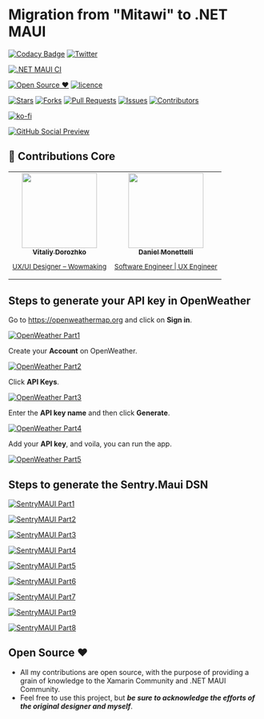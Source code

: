# Migration from "Mitawi" to .NET MAUI

[![Codacy Badge](https://app.codacy.com/project/badge/Grade/e8e906ee7af444a9984b1f103df28d34)](https://www.codacy.com/gh/danielmonettelli/netmaui-mitawi-app-challenge/dashboard?utm_source=github.com&amp;utm_medium=referral&amp;utm_content=danielmonettelli/netmaui-mitawi-app-challenge&amp;utm_campaign=Badge_Grade)
[![Twitter](https://img.shields.io/twitter/follow/DaniMonettelli.svg?style=social)](https://twitter.com/DaniMonettelli)

[![.NET MAUI CI](https://github.com/danielmonettelli/netmaui-mitawi-app-challenge/actions/workflows/mobile.yml/badge.svg)](https://github.com/danielmonettelli/netmaui-mitawi-app-challenge/actions/workflows/mobile.yml)

[![Open Source ❤](https://badges.frapsoft.com/os/v1/open-source.svg?v=103)](#open-source-)  [![licence](https://img.shields.io/badge/license-MIT-blue.svg?style=flat-square)](https://github.com/danielmonettelli/netmaui-mitawi-app-challenge/blob/main/LICENSE)

[![Stars](https://img.shields.io/github/stars/danielmonettelli/netmaui-mitawi-app-challenge)](https://github.com/danielmonettelli/netmaui-mitawi-app-challenge/stargazers) [![Forks](https://img.shields.io/github/forks/danielmonettelli/netmaui-mitawi-app-challenge)](https://github.com/danielmonettelli/netmaui-mitawi-app-challenge/network/members) [![Pull Requests](https://img.shields.io/github/issues-pr/danielmonettelli/netmaui-mitawi-app-challenge)](https://github.com/danielmonettelli/netmaui-mitawi-app-challenge/pulls) [![Issues](https://img.shields.io/github/issues/danielmonettelli/netmaui-mitawi-app-challenge)](https://github.com/danielmonettelli/netmaui-mitawi-app-challenge/issues) [![Contributors](https://img.shields.io/github/contributors/danielmonettelli/netmaui-mitawi-app-challenge?color=2b9348)](https://github.com/danielmonettelli/netmaui-mitawi-app-challenge/graphs/contributors)

[![ko-fi](https://ko-fi.com/img/githubbutton_sm.svg)](https://ko-fi.com/danielmonettelli)

[![GitHub Social Preview](https://raw.githubusercontent.com/danielmonettelli/netmaui-mitawi-app-challenge/main/Assets/Mitawi_GitHub_Social_Preview.png)](#GitHub-Social-Preview)

## 👥 Contributions Core

<table>
 <tbody>
  <tr>
    <td align="center" valign="top">
      <a href="https://www.linkedin.com/in/vitaliy-dorozhko-985767118/">
        <img width="150" src="https://raw.githubusercontent.com/danielmonettelli/netmaui-mitawi-app-challenge/main/Assets/Vitaliy_Dorozhko.jpg"/><br>
        <sub>
          <b>Vitaliy Dorozhko</b>
          <br>
          <p>UX/UI Designer – Wowmaking</p>
        </sub>
      </a>
    </td>
     <td align="center" valign="top">
      <a href="https://www.linkedin.com/in/danielmonettelli/">
        <img width="150" src="https://github.com/danielmonettelli.png"/><br>
        <sub>
          <b>Daniel Monettelli</b>
          <br>
          <p>Software Engineer | UX Engineer</p>
        </sub>
      </a>
    </td>
  </tr>
  </tbody>
</table>

## Steps to generate your API key in OpenWeather

Go to https://openweathermap.org and click on **Sign in**.

[![OpenWeather Part1](https://raw.githubusercontent.com/danielmonettelli/netmaui-mitawi-app-challenge/main/Assets/OpenWeather_Part1.jpg)](#OpenWeather-Part1)

Create your **Account** on OpenWeather.

[![OpenWeather Part2](https://raw.githubusercontent.com/danielmonettelli/netmaui-mitawi-app-challenge/main/Assets/OpenWeather_Part2.jpg)](#OpenWeather-Part2)

Click **API Keys**.

[![OpenWeather Part3](https://raw.githubusercontent.com/danielmonettelli/netmaui-mitawi-app-challenge/main/Assets/OpenWeather_Part3.jpg)](#OpenWeather-Part3)

Enter the **API key name** and then click **Generate**.

[![OpenWeather Part4](https://raw.githubusercontent.com/danielmonettelli/netmaui-mitawi-app-challenge/main/Assets/OpenWeather_Part4.jpg)](#OpenWeather-Part4)

Add your **API key**, and voila, you can run the app.

[![OpenWeather Part5](https://raw.githubusercontent.com/danielmonettelli/netmaui-mitawi-app-challenge/main/Assets/OpenWeather_Part5.jpg)](#OpenWeather-Part5)

## Steps to generate the Sentry.Maui DSN

[![SentryMAUI Part1](https://raw.githubusercontent.com/danielmonettelli/netmaui-mitawi-app-challenge/main/Assets/SentryMAUI_Part1.png)](#SentryMAUI-Part1)

[![SentryMAUI Part2](https://raw.githubusercontent.com/danielmonettelli/netmaui-mitawi-app-challenge/main/Assets/SentryMAUI_Part2.png)](#SentryMAUI-Part2)

[![SentryMAUI Part3](https://raw.githubusercontent.com/danielmonettelli/netmaui-mitawi-app-challenge/main/Assets/SentryMAUI_Part3.png)](#SentryMAUI-Part3)

[![SentryMAUI Part4](https://raw.githubusercontent.com/danielmonettelli/netmaui-mitawi-app-challenge/main/Assets/SentryMAUI_Part4.png)](#SentryMAUI-Part4)

[![SentryMAUI Part5](https://raw.githubusercontent.com/danielmonettelli/netmaui-mitawi-app-challenge/main/Assets/SentryMAUI_Part5.png)](#SentryMAUI-Part5)

[![SentryMAUI Part6](https://raw.githubusercontent.com/danielmonettelli/netmaui-mitawi-app-challenge/main/Assets/SentryMAUI_Part6.png)](#SentryMAUI-Part6)

[![SentryMAUI Part7](https://raw.githubusercontent.com/danielmonettelli/netmaui-mitawi-app-challenge/main/Assets/SentryMAUI_Part7.png)](#SentryMAUI-Part7)

[![SentryMAUI Part9](https://raw.githubusercontent.com/danielmonettelli/netmaui-mitawi-app-challenge/main/Assets/SentryMAUI_Part9.png)](#SentryMAUI-Part9)

[![SentryMAUI Part8](https://raw.githubusercontent.com/danielmonettelli/netmaui-mitawi-app-challenge/main/Assets/SentryMAUI_Part8.png)](#SentryMAUI-Part8)

## Open Source ❤

- All my contributions are open source, with the purpose of providing a grain of knowledge to the Xamarin Community and .NET MAUI Community.
- Feel free to use this project, but ***be sure to acknowledge the efforts of the original designer and myself***.
